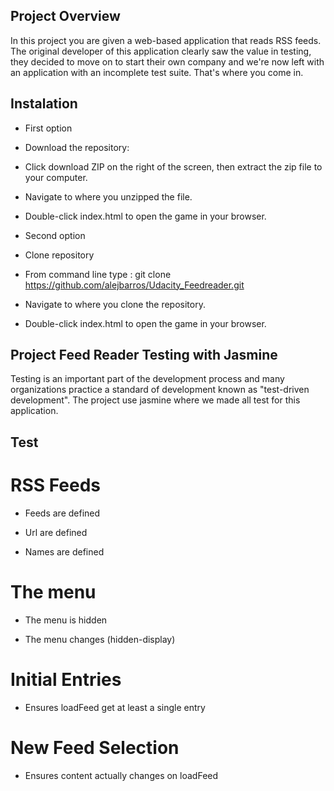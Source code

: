 ## Project Overview

In this project you are given a web-based application that reads RSS feeds. The original developer of this application clearly saw the value in testing, they decided to move on to start their own company and we're now left with an application with an incomplete test suite. That's where you come in.

## Instalation

* First option

* Download the repository:

* Click download ZIP on the right of the screen, then extract the zip file to your computer.

* Navigate to where you unzipped the file.

* Double-click index.html to open the game in your browser.

* Second option

* Clone repository

* From command line type : git clone https://github.com/alejbarros/Udacity_Feedreader.git

* Navigate to where you clone the repository.

* Double-click index.html to open the game in your browser.

## Project Feed Reader Testing with Jasmine

Testing is an important part of the development process and many organizations practice a standard of development known as "test-driven development".
The project use jasmine where we made all test for this application.

## Test

# RSS Feeds

* Feeds are defined

* Url are defined

* Names are defined

# The menu

* The menu is hidden

* The menu changes (hidden-display)

# Initial Entries

* Ensures loadFeed get at least a single entry

# New Feed Selection

* Ensures content actually changes on loadFeed

